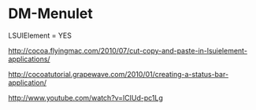 DM-Menulet
==========

LSUIElement = YES

http://cocoa.flyingmac.com/2010/07/cut-copy-and-paste-in-lsuielement-applications/

http://cocoatutorial.grapewave.com/2010/01/creating-a-status-bar-application/

http://www.youtube.com/watch?v=lCIUd-pc1Lg